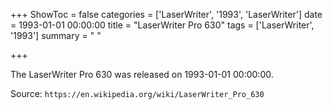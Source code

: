 +++
ShowToc = false
categories = ['LaserWriter', '1993', 'LaserWriter']
date = 1993-01-01 00:00:00
title = "LaserWriter Pro 630"
tags = ['LaserWriter', '1993']
summary = " "

+++

The LaserWriter Pro 630 was released on 1993-01-01 00:00:00.

Source: `https://en.wikipedia.org/wiki/LaserWriter_Pro_630`
